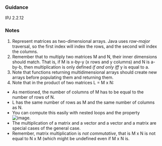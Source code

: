 ### Guidance
IPJ 2.2.12

### Notes

1. Represent matrices as two-dimensional arrays. Java uses _row-major_ traversal, so the first index will index the rows, and the second will index the columns.
2. Remember that to multiply two matrices M and N, their inner dimensions should match. That is, if M is x-by-y (x rows and y columns) and N is a-by-b, then multiplication is only defined _if and only iff_ y is equal to a.
3. Note that functions returning multidimensional arrays should create new arrays before populating them and returning them.
4. Note that in the product of two matrices L = M x N:
  * As mentioned, the number of columns of M has to be equal to the number of rows of N.
  * L has the same number of rows as M and the same number of columns as N.
  * You can compute this easily with nested loops and the property ![image](https://user-images.githubusercontent.com/6043344/31571482-c587995c-b050-11e7-86fe-e8b3db82d81a.png).
  * The multiplication of a matrix and a vector and a vector and a matrix are special cases of the general case.
  * Remember, matrix multiplication is *not commutative*, that is M x N is not equal to N x M (which might be undefined even if M x N is.

